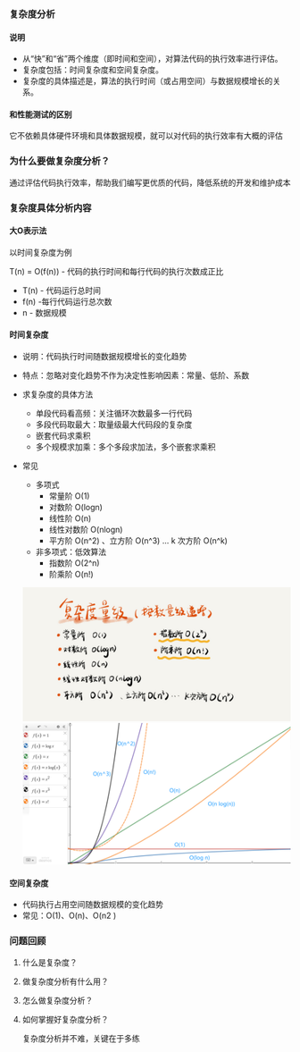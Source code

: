 ### 复杂度分析

#### 说明

+ 从“快”和“省”两个维度（即时间和空间），对算法代码的执行效率进行评估。
+ 复杂度包括：时间复杂度和空间复杂度。
+ 复杂度的具体描述是，算法的执行时间（或占用空间）与数据规模增长的关系。

#### 和性能测试的区别

它不依赖具体硬件环境和具体数据规模，就可以对代码的执行效率有大概的评估

### 为什么要做复杂度分析？

通过评估代码执行效率，帮助我们编写更优质的代码，降低系统的开发和维护成本

### 复杂度具体分析内容

#### 大O表示法

以时间复杂度为例

T(n) = O(f(n)) - 代码的执行时间和每行代码的执行次数成正比

+ T(n) - 代码运行总时间
+ f(n) -每行代码运行总次数
+ n - 数据规模

#### 时间复杂度

+ 说明：代码执行时间随数据规模增长的变化趋势

+ 特点：忽略对变化趋势不作为决定性影响因素：常量、低阶、系数

+ 求复杂度的具体方法

  + 单段代码看高频：关注循环次数最多一行代码
  + 多段代码取最大：取量级最大代码段的复杂度
  + 嵌套代码求乘积
  + 多个规模求加乘：多个多段求加法，多个嵌套求乘积

+ 常见

  + 多项式
    + 常量阶 O(1)
    + 对数阶 O(logn)
    + 线性阶 O(n)
    + 线性对数阶 O(nlogn)
    + 平方阶 O(n^2) 、立方阶 O(n^3) ... k 次方阶 O(n^k)
  + 非多项式：低效算法
    + 指数阶 O(2^n)
    + 阶乘阶 O(n!)
  
  ![常见时间复杂度](pic/常见时间复杂度.jpg)
  ![常见时间复杂度-对比](pic/常见时间复杂度对比图.png)

#### 空间复杂度

+ 代码执行占用空间随数据规模的变化趋势
+ 常见：O(1)、O(n)、O(n2 )

### 问题回顾

1. 什么是复杂度？

2. 做复杂度分析有什么用？

3. 怎么做复杂度分析？

4. 如何掌握好复杂度分析？

   复杂度分析并不难，关键在于多练